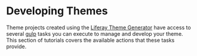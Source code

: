 # Developing Themes [](id=developing-themes)

Theme projects created using the 
[Liferay Theme Generator](/develop/tutorials/-/knowledge_base/7-1/creating-themes) 
have access to several 
[gulp](https://www.npmjs.com/package/gulp) 
tasks you can execute to manage and develop your theme. This section of 
tutorials covers the available actions that these tasks provide. 
